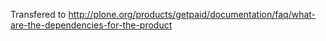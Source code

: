 Transfered to http://plone.org/products/getpaid/documentation/faq/what-are-the-dependencies-for-the-product